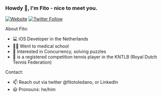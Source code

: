 ### Howdy 👋, I'm Fito - nice to meet you.

[![Website](https://img.shields.io/website?label=fitotoledano.com&style=for-the-badge&url=https%3A%2F%2Ffitotoledano.com)](https://fitotoledano.com/)
[![Twitter Follow](https://img.shields.io/twitter/follow/fitotoledano?color=1DA1F2&logo=twitter&style=for-the-badge)](https://twitter.com/intent/follow?original_referer=https%3A%2F%2Fgithub.com%2Fjlong5795&screen_name=fitotoledano)

About Fito:
- 💻 iOS Developer in the Netherlands
- 👨‍⚕️ Went to medical school
- 🌱 Interested in Concurrency, solving puzzles
- 🎾 is a registered competition tennis player in the KNTLB (Royal Dutch Tennis Federation)

Contact:
- 📫 Reach out via twitter @fitotoledano, or LinkedIn
- 😃 Pronouns: he/him
